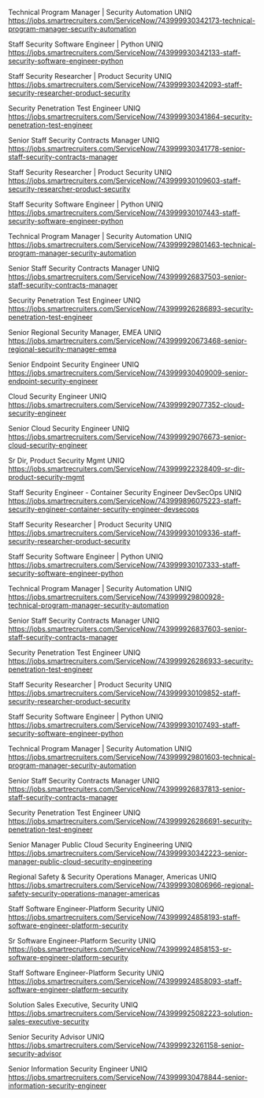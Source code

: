 Technical Program Manager | Security Automation UNIQ https://jobs.smartrecruiters.com/ServiceNow/743999930342173-technical-program-manager-security-automation

Staff Security Software Engineer | Python UNIQ https://jobs.smartrecruiters.com/ServiceNow/743999930342133-staff-security-software-engineer-python

Staff Security Researcher | Product Security UNIQ https://jobs.smartrecruiters.com/ServiceNow/743999930342093-staff-security-researcher-product-security

Security Penetration Test Engineer UNIQ https://jobs.smartrecruiters.com/ServiceNow/743999930341864-security-penetration-test-engineer

Senior Staff Security Contracts Manager UNIQ https://jobs.smartrecruiters.com/ServiceNow/743999930341778-senior-staff-security-contracts-manager

Staff Security Researcher | Product Security UNIQ https://jobs.smartrecruiters.com/ServiceNow/743999930109603-staff-security-researcher-product-security

Staff Security Software Engineer | Python UNIQ https://jobs.smartrecruiters.com/ServiceNow/743999930107443-staff-security-software-engineer-python

Technical Program Manager | Security Automation UNIQ https://jobs.smartrecruiters.com/ServiceNow/743999929801463-technical-program-manager-security-automation

Senior Staff Security Contracts Manager UNIQ https://jobs.smartrecruiters.com/ServiceNow/743999926837503-senior-staff-security-contracts-manager

Security Penetration Test Engineer UNIQ https://jobs.smartrecruiters.com/ServiceNow/743999926286893-security-penetration-test-engineer

Senior Regional Security Manager, EMEA UNIQ https://jobs.smartrecruiters.com/ServiceNow/743999920673468-senior-regional-security-manager-emea

Senior Endpoint Security Engineer UNIQ https://jobs.smartrecruiters.com/ServiceNow/743999930409009-senior-endpoint-security-engineer

Cloud Security Engineer UNIQ https://jobs.smartrecruiters.com/ServiceNow/743999929077352-cloud-security-engineer

Senior Cloud Security Engineer UNIQ https://jobs.smartrecruiters.com/ServiceNow/743999929076673-senior-cloud-security-engineer

Sr Dir, Product Security Mgmt UNIQ https://jobs.smartrecruiters.com/ServiceNow/743999922328409-sr-dir-product-security-mgmt

Staff Security Engineer - Container Security Engineer DevSecOps UNIQ https://jobs.smartrecruiters.com/ServiceNow/743999896075223-staff-security-engineer-container-security-engineer-devsecops

Staff Security Researcher | Product Security UNIQ https://jobs.smartrecruiters.com/ServiceNow/743999930109336-staff-security-researcher-product-security

Staff Security Software Engineer | Python UNIQ https://jobs.smartrecruiters.com/ServiceNow/743999930107333-staff-security-software-engineer-python

Technical Program Manager | Security Automation UNIQ https://jobs.smartrecruiters.com/ServiceNow/743999929800928-technical-program-manager-security-automation

Senior Staff Security Contracts Manager UNIQ https://jobs.smartrecruiters.com/ServiceNow/743999926837603-senior-staff-security-contracts-manager

Security Penetration Test Engineer UNIQ https://jobs.smartrecruiters.com/ServiceNow/743999926286933-security-penetration-test-engineer

Staff Security Researcher | Product Security UNIQ https://jobs.smartrecruiters.com/ServiceNow/743999930109852-staff-security-researcher-product-security

Staff Security Software Engineer | Python UNIQ https://jobs.smartrecruiters.com/ServiceNow/743999930107493-staff-security-software-engineer-python

Technical Program Manager | Security Automation UNIQ https://jobs.smartrecruiters.com/ServiceNow/743999929801603-technical-program-manager-security-automation

Senior Staff Security Contracts Manager UNIQ https://jobs.smartrecruiters.com/ServiceNow/743999926837813-senior-staff-security-contracts-manager

Security Penetration Test Engineer UNIQ https://jobs.smartrecruiters.com/ServiceNow/743999926286691-security-penetration-test-engineer

Senior Manager Public Cloud Security Engineering UNIQ https://jobs.smartrecruiters.com/ServiceNow/743999930342223-senior-manager-public-cloud-security-engineering

Regional Safety & Security Operations Manager, Americas UNIQ https://jobs.smartrecruiters.com/ServiceNow/743999930806966-regional-safety-security-operations-manager-americas

Staff Software Engineer-Platform Security UNIQ https://jobs.smartrecruiters.com/ServiceNow/743999924858193-staff-software-engineer-platform-security

Sr Software Engineer-Platform Security UNIQ https://jobs.smartrecruiters.com/ServiceNow/743999924858153-sr-software-engineer-platform-security

Staff Software Engineer-Platform Security UNIQ https://jobs.smartrecruiters.com/ServiceNow/743999924858093-staff-software-engineer-platform-security

Solution Sales Executive, Security UNIQ https://jobs.smartrecruiters.com/ServiceNow/743999925082223-solution-sales-executive-security

Senior Security Advisor UNIQ https://jobs.smartrecruiters.com/ServiceNow/743999923261158-senior-security-advisor

Senior Information Security Engineer UNIQ https://jobs.smartrecruiters.com/ServiceNow/743999930478844-senior-information-security-engineer

